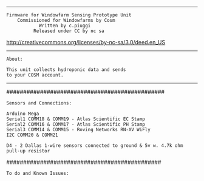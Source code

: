 ------------------------------------------------------

	Firmware for Windowfarm Sensing Prototype Unit 
		Commissioned for Windowfarms by Cosm
				Written by c.piuggi
			  Released under CC by nc sa
http://creativecommons.org/licenses/by-nc-sa/3.0/deed.en_US

------------------------------------------------------

	About:
	
	This unit collects hydroponic data and sends 
	to your COSM account.
	
------------------------------------------------------
	
  ###############################################
  
	Sensors and Connections:
	
	Arduino Mega
	Serial1 COMM18 & COMM19 - Atlas Scientific EC Stamp
	Serial2 COMM16 & COMM17 - Atlas Scientific PH Stamp
	Serial3 COMM14 & COMM15 - Roving Networks RN-XV WiFly
	I2C COMM20 & COMM21
	
	D4 - 2 Dallas 1-wire sensors connected to ground & 5v w. 4.7k ohm pull-up resistor
	
	
  ##############################################
  
  
  	To do and Known Issues:
  	
  	
